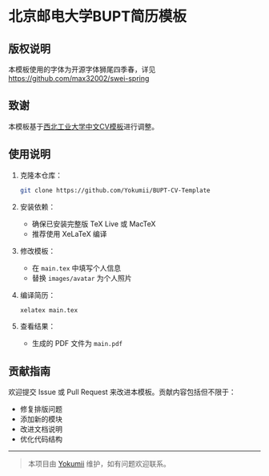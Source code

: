 # 北京邮电大学BUPT简历模板

## 版权说明
本模板使用的字体为开源字体狮尾四季春，详见
https://github.com/max32002/swei-spring

## 致谢
本模板基于[西北工业大学中文CV模板](https://www.overleaf.com/latex/templates/npu-cv/mncqzxhvfzrx)进行调整。

## 使用说明

1. 克隆本仓库：
   ```bash
   git clone https://github.com/Yokumii/BUPT-CV-Template
   ```

2. 安装依赖：
   - 确保已安装完整版 TeX Live 或 MacTeX
   - 推荐使用 XeLaTeX 编译

3. 修改模板：
   - 在 `main.tex` 中填写个人信息
   - 替换 `images/avatar` 为个人照片

4. 编译简历：
   ```bash
   xelatex main.tex
   ```

5. 查看结果：
   - 生成的 PDF 文件为 `main.pdf`

## 贡献指南

欢迎提交 Issue 或 Pull Request 来改进本模板。贡献内容包括但不限于：

- 修复排版问题
- 添加新的模块
- 改进文档说明
- 优化代码结构

---

> 本项目由 [Yokumii](https://github.com/Yokumii) 维护，如有问题欢迎联系。